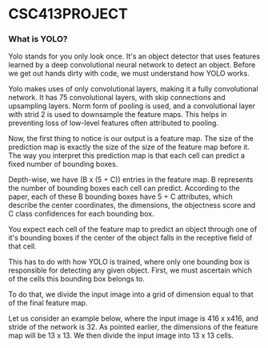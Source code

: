 # CSC413PROJECT

### What is YOLO?
Yolo stands for you only look once. It's an object detector that uses features learned by a deep convolutional neural network to detect an object. Before we get out hands dirty with code, we must understand how YOLO works.

Yolo makes uses of only convolutional layers, making it a fully convolutional network. It has 75 convolutional layers, with skip connections and upsampling layers. Norm form of pooling is used, and a convolutional layer with strid 2 is used to downsample the feature maps. This helps in preventing loss of low-level features often attributed to pooling.

Now, the first thing to notice is our output is a feature map. The size of the prediction map is exactly the size of the size of the feature map before it. The way you interpret this prediction map is that each cell can predict a fixed number of bounding boxes.

Depth-wise, we have (B x (5 + C)) entries in the feature map. B represents the number of bounding boxes each cell can predict. According to the paper, each of these B bounding boxes have 5 + C attributes, which describe the center coordinates, the dimensions, the objectness score and C class confidences for each bounding box.

You expect each cell of the feature map to predict an object through one of it's bounding boxes if the center of the object falls in the receptive field of that cell.

This has to do with how YOLO is trained, where only one bounding box is responsible for detecting any given object. First, we must ascertain which of the cells this bounding box belongs to.

To do that, we divide the input image into a grid of dimension equal to that of the final feature map.

Let us consider an example below, where the input image is 416 x x416, and stride of the network is 32. As pointed earlier, the dimensions of the feature map will be 13 x 13. We then divide the input image into 13 x 13 cells.
